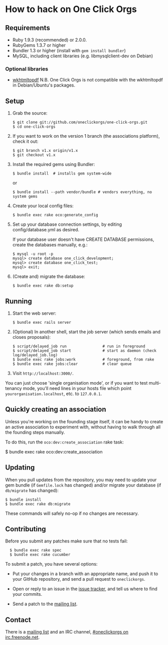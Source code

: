 # How to hack on One Click Orgs

## Requirements

* Ruby 1.9.3 (recommended) or 2.0.0.
* RubyGems 1.3.7 or higher
* Bundler 1.3 or higher  (install with `gem install bundler`)
* MySQL, including client libraries (e.g. libmysqlclient-dev on Debian)

### Optional libraries

* [wkhtmltopdf](http://code.google.com/p/wkhtmltopdf/)
  N.B. One Click Orgs is not compatible with the wkhtmltopdf in Debian/Ubuntu's packages.

## Setup

1.  Grab the source:

        $ git clone git://github.com/oneclickorgs/one-click-orgs.git
        $ cd one-click-orgs

2.  If you want to work on the version 1 branch (the associations platform),
    check it out:
        
        $ git branch v1.x origin/v1.x
        $ git checkout v1.x

2.  Install the required gems using Bundler:

        $ bundle install  # installs gem system-wide

    or

        $ bundle install --path vendor/bundle # vendors everything, no system gems

3.  Create your local config files:

        $ bundle exec rake oco:generate_config

4.  Set up your database connection settings, by editing config/database.yml as desired.

    If your database user doesn't have CREATE DATABASE permissions, create the databases manually, e.g.:

        $ mysql -u root -p
        mysql> create database one_click_development;
        mysql> create database one_click_test;
        mysql> exit;

5.  (Create and) migrate the database:

        $ bundle exec rake db:setup

## Running

1.  Start the web server:

        $ bundle exec rails server

2.  (Optional) In another shell, start the job server (which sends emails and closes proposals):

        $ script/delayed_job run                # run in foreground
        $ script/delayed_job start              # start as daemon (check log/delayed_job.log)
        $ bundle exec rake jobs:work            # foreground, from rake
        $ bundle exec rake jobs:clear           # clear queue

3.  Visit `http://localhost:3000/`.

You can just choose 'single organisation mode', or if you want to test multi-tenancy mode, you'll need lines in your hosts file which point `yourorganisation.localhost`, etc. to `127.0.0.1`.

## Quickly creating an association

Unless you're working on the founding stage itself, it can be handy to create
an active association to experiment with, without having to walk through all
the founding steps manually.

To do this, run the `oco:dev:create_association` rake task:

  $ bundle exec rake oco:dev:create_association

## Updating

When you pull updates from the repository, you may need to update your gem bundle (if `Gemfile.lock` has changed) and/or migrate your database (if `db/migrate` has changed):

    $ bundle install
    $ bundle exec rake db:migrate

These commands will safely no-op if no changes are necessary.

## Contributing

Before you submit any patches make sure that no tests fail:

      $ bundle exec rake spec
      $ bundle exec rake cucumber

To submit a patch, you have several options:

*   Put your changes in a branch with an appropriate name, and push it to your GitHub repository, and send a pull request to `oneclickorgs`.

*   Open or reply to an issue in the [issue tracker](http://github.com/oneclickorgs/one-click-orgs/issues), and tell us where to find your commits.

*   Send a patch to the [mailing list](https://groups.google.com/forum/?fromgroups#!forum/oneclickorgs-devspace).

## Contact

There is a [mailing list](https://groups.google.com/forum/?fromgroups#!forum/oneclickorgs-devspace) and an IRC channel, [#oneclickorgs on irc.freenode.net](irc://irc.freenode.net/oneclickorgs).
